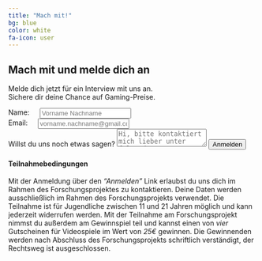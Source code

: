 ```yaml
---
title: "Mach mit!"
bg: blue
color: white
fa-icon: user
---
```


## Mach mit und melde dich an

<div class="container center">
<p>
    Melde dich jetzt für ein Interview mit uns an.<br>
    Sichere dir deine Chance auf Gaming-Preise.
</p>
</div>

<div class="container">
    <form id="signup" target="_blank" action="https://formsubmit.co/3c6ea96846d936d717eeca43bb0bfe0e" method="POST">
        <div class="six columns">
            <label for="name">Name:</label>
            <input id="name" class="u-full-width" type="text" name="name" placeholder="Vorname Nachname" required>
        </div>
        <div class="six columns">
            <label for="email">Email:</label>
            <input id="email" class="u-full-width" type="email" name="email" placeholder="vorname.nachname@gmail.com" required>
        </div>
        <label for="message">Willst du uns noch etwas sagen?</label>
        <textarea id="message" class="u-full-width" placeholder="Hi, bitte kontaktiert mich lieber unter folgender Telefonnummer..." ></textarea>
        <input class="button-primary u-full-width" type="submit" value="Anmelden">
        <input type="text" name="_honey" style="display:none">
    </form>
</div>

#### Teilnahmebedingungen

Mit der Anmeldung über den _“Anmelden”_ Link erlaubst du uns dich im Rahmen des Forschungsprojektes zu kontaktieren. Deine Daten werden ausschließlich im Rahmen des Forschungsprojekts verwendet.
Die Teilnahme ist für Jugendliche zwischen 11 und 21 Jahren möglich und kann jederzeit widerrufen werden.
Mit der Teilnahme am Forschungsprojekt nimmst du außerdem am Gewinnspiel teil und kannst einen von _vier_ Gutscheinen für Videospiele im Wert von _25€_ gewinnen. Die Gewinnenden werden nach Abschluss des Forschungsprojekts schriftlich verständigt, der Rechtsweg ist ausgeschlossen.
